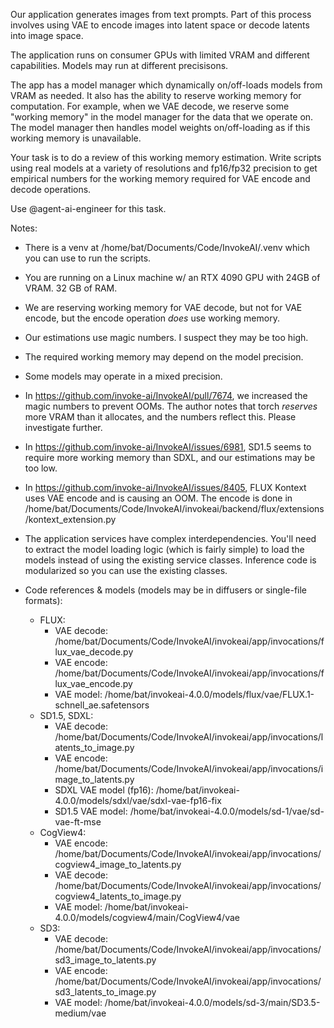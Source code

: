 Our application generates images from text prompts. Part of this process involves using VAE to encode images into latent space or decode latents into image space.

The application runs on consumer GPUs with limited VRAM and different capabilities. Models may run at different precisisons.

The app has a model manager which dynamically on/off-loads models from VRAM as needed. It also has the ability to reserve working memory for computation. For example, when we VAE decode, we reserve some "working memory" in the model manager for the data that we operate on. The model manager then handles model weights on/off-loading as if this working memory is unavailable.

Your task is to do a review of this working memory estimation. Write scripts using real models at a variety of resolutions and fp16/fp32 precision to get empirical numbers for the working memory required for VAE encode and decode operations.

Use @agent-ai-engineer for this task.

Notes:
- There is a venv at /home/bat/Documents/Code/InvokeAI/.venv which you can use to run the scripts.
- You are running on a Linux machine w/ an RTX 4090 GPU with 24GB of VRAM. 32 GB of RAM.
- We are reserving working memory for VAE decode, but not for VAE encode, but the encode operation _does_ use working memory.
- Our estimations use magic numbers. I suspect they may be too high.
- The required working memory may depend on the model precision.
- Some models may operate in a mixed precision.
- In https://github.com/invoke-ai/InvokeAI/pull/7674, we increased the magic numbers to prevent OOMs. The author notes that torch _reserves_ more VRAM than it allocates, and the numbers reflect this. Please investigate further.
- In https://github.com/invoke-ai/InvokeAI/issues/6981, SD1.5 seems to require more working memory than SDXL, and our estimations may be too low.
- In https://github.com/invoke-ai/InvokeAI/issues/8405, FLUX Kontext uses VAE encode and is causing an OOM. The encode is done in /home/bat/Documents/Code/InvokeAI/invokeai/backend/flux/extensions/kontext_extension.py
- The application services have complex interdependencies. You'll need to extract the model loading logic (which is fairly simple) to load the models instead of using the existing service classes. Inference code is modularized so you can use the existing classes.

- Code references & models (models may be in diffusers or single-file formats):
  - FLUX:
    - VAE decode: /home/bat/Documents/Code/InvokeAI/invokeai/app/invocations/flux_vae_decode.py
    - VAE encode: /home/bat/Documents/Code/InvokeAI/invokeai/app/invocations/flux_vae_encode.py
    - VAE model: /home/bat/invokeai-4.0.0/models/flux/vae/FLUX.1-schnell_ae.safetensors
  - SD1.5, SDXL:
    - VAE decode: /home/bat/Documents/Code/InvokeAI/invokeai/app/invocations/latents_to_image.py
    - VAE encode: /home/bat/Documents/Code/InvokeAI/invokeai/app/invocations/image_to_latents.py
    - SDXL VAE model (fp16): /home/bat/invokeai-4.0.0/models/sdxl/vae/sdxl-vae-fp16-fix
    - SD1.5 VAE model: /home/bat/invokeai-4.0.0/models/sd-1/vae/sd-vae-ft-mse
  - CogView4:
    - VAE encode: /home/bat/Documents/Code/InvokeAI/invokeai/app/invocations/cogview4_image_to_latents.py
    - VAE decode: /home/bat/Documents/Code/InvokeAI/invokeai/app/invocations/cogview4_latents_to_image.py
    - VAE model: /home/bat/invokeai-4.0.0/models/cogview4/main/CogView4/vae
  - SD3:
    - VAE decode: /home/bat/Documents/Code/InvokeAI/invokeai/app/invocations/sd3_image_to_latents.py
    - VAE encode: /home/bat/Documents/Code/InvokeAI/invokeai/app/invocations/sd3_latents_to_image.py
    - VAE model: /home/bat/invokeai-4.0.0/models/sd-3/main/SD3.5-medium/vae

